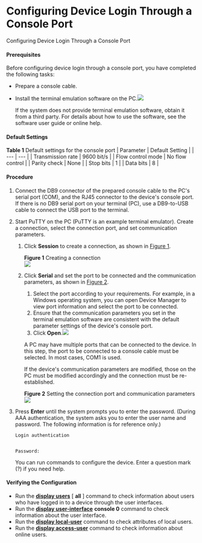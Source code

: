 Configuring Device Login Through a Console Port
===============================================

Configuring Device Login Through a Console Port

#### Prerequisites

Before configuring device login through a console port, you have completed the following tasks:

* Prepare a console cable.
* Install the terminal emulation software on the PC.![](public_sys-resources/note_3.0-en-us.png) 
  
  If the system does not provide terminal emulation software, obtain it from a third party. For details about how to use the software, see the software user guide or online help.

#### Default Settings

**Table 1** Default settings for the console port
| Parameter | Default Setting |
| --- | --- |
| Transmission rate | 9600 bit/s |
| Flow control mode | No flow control |
| Parity check | None |
| Stop bits | 1 |
| Data bits | 8 |



#### Procedure

1. Connect the DB9 connector of the prepared console cable to the PC's serial port (COM), and the RJ45 connector to the device's console port. If there is no DB9 serial port on your terminal (PC), use a DB9-to-USB cable to connect the USB port to the terminal.
2. Start PuTTY on the PC (PuTTY is an example terminal emulator). Create a connection, select the connection port, and set communication parameters.
   1. Click **Session** to create a connection, as shown in [Figure 1](#EN-US_TASK_0000001512853512__en-us_task_0000001563881529_fig158458444263).
      
      **Figure 1** Creating a connection  
      ![](figure/en-us_image_0000001564121665.png)
   2. Click **Serial** and set the port to be connected and the communication parameters, as shown in [Figure 2](#EN-US_TASK_0000001512853512__en-us_task_0000001563881529_fig195331415132713).
      
      
      1. Select the port according to your requirements. For example, in a Windows operating system, you can open Device Manager to view port information and select the port to be connected.
      2. Ensure that the communication parameters you set in the terminal emulation software are consistent with the default parameter settings of the device's console port.
      3. Click **Open**.![](public_sys-resources/note_3.0-en-us.png) 
      
      A PC may have multiple ports that can be connected to the device. In this step, the port to be connected to a console cable must be selected. In most cases, COM1 is used.
      
      If the device's communication parameters are modified, those on the PC must be modified accordingly and the connection must be re-established.
      
      
      **Figure 2** Setting the connection port and communication parameters  
      ![](figure/en-us_image_0000001564001837.png)
3. Press **Enter** until the system prompts you to enter the password. (During AAA authentication, the system asks you to enter the user name and password. The following information is for reference only.)
   
   
   ```
   Login authentication
   
   
   Password:
   ```
   
   You can run commands to configure the device. Enter a question mark (?) if you need help.

#### Verifying the Configuration

* Run the [**display users**](cmdqueryname=display+users) [ **all** ] command to check information about users who have logged in to a device through the user interfaces.
* Run the [**display user-interface**](cmdqueryname=display+user-interface) **console 0** command to check information about the user interface.
* Run the [**display local-user**](cmdqueryname=display+local-user) command to check attributes of local users.
* Run the [**display access-user**](cmdqueryname=display+access-user) command to check information about online users.